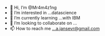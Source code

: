 - 👋 Hi, I’m @Mr4m4z1ng
- 👀 I’m interested in ...datascience
- 🌱 I’m currently learning ...with IBM
- 💞️ I’m looking to collaborate on ...
- 📫 How to reach me ...a.jansevr@gmail.com

<!---
Mr4m4z1ng/Mr4m4z1ng is a ✨ special ✨ repository because its `README.md` (this file) appears on your GitHub profile.
You can click the Preview link to take a look at your changes.
--->
